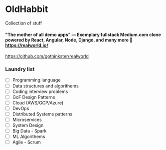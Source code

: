 # OldHabbit
Collection of stuff

#### "The mother of all demo apps" — Exemplary fullstack Medium.com clone powered by React, Angular, Node, Django, and many more 🏅 https://realworld.io/
https://github.com/gothinkster/realworld

### Laundry list
- [ ] Programming language
- [ ] Data structures and algorithems
- [ ] Coding interview problems
- [ ] GoF Design Patterns
- [ ] Cloud (AWS/GCP/Azure)
- [ ] DevOps
- [ ] Distributed Systems patterns
- [ ] Microservices
- [ ] System Design
- [ ] Big Data - Spark
- [ ] ML Algorithems
- [ ] Agile - Scrum
